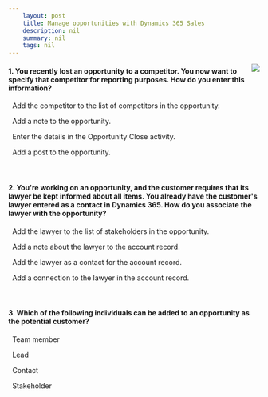 ```yaml
---
    layout: post
    title: Manage opportunities with Dynamics 365 Sales  
    description: nil
    summary: nil
    tags: nil
---
```



 <a target="_blank" href="https://docs.microsoft.com/en-us/learn/modules/manage-opportunities-dynamics-365-sales/6-knowledge-check/"><i class="fas fa-external-link-alt"></i> </a>
 <img align="right" src="https://docs.microsoft.com/en-us/learn/achievements/manage-opportunities-d365-sales.svg">
####  1. You recently lost an opportunity to a competitor. You now want to specify that competitor for reporting purposes. How do you enter this information?


<i class='far fa-square'></i> &nbsp;&nbsp;Add the competitor to the list of competitors in the opportunity.

<i class='far fa-square'></i> &nbsp;&nbsp;Add a note to the opportunity.

<i class='fas fa-check-square' style='color: Dodgerblue;'></i> &nbsp;&nbsp;Enter the details in the Opportunity Close activity.

<i class='far fa-square'></i> &nbsp;&nbsp;Add a post to the opportunity.
<br />
<br />
<br />

####  2. You're working on an opportunity, and the customer requires that its lawyer be kept informed about all items. You already have the customer's lawyer entered as a contact in Dynamics 365. How do you associate the lawyer with the opportunity?


<i class='fas fa-check-square' style='color: Dodgerblue;'></i> &nbsp;&nbsp;Add the lawyer to the list of stakeholders in the opportunity.

<i class='far fa-square'></i> &nbsp;&nbsp;Add a note about the lawyer to the account record.

<i class='far fa-square'></i> &nbsp;&nbsp;Add the lawyer as a contact for the account record.

<i class='far fa-square'></i> &nbsp;&nbsp;Add a connection to the lawyer in the account record.
<br />
<br />
<br />

####  3. Which of the following individuals can be added to an opportunity as the potential customer?


<i class='far fa-square'></i> &nbsp;&nbsp;Team member

<i class='far fa-square'></i> &nbsp;&nbsp;Lead

<i class='fas fa-check-square' style='color: Dodgerblue;'></i> &nbsp;&nbsp;Contact

<i class='far fa-square'></i> &nbsp;&nbsp;Stakeholder
<br />
<br />
<br />

